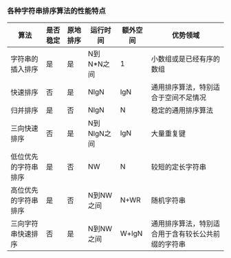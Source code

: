 ### 各种字符串排序算法的性能特点
|算法|是否稳定|原地排序|运行时间|额外空间|优势领域|
|-|-|-|-|-|-|
|字符串的插入排序|是|是|N到N*N之间|1|小数组或是已经有序的数组|
|快速排序|否|是|NlgN|lgN|通用排序算法，特别适合于空间不足情况|
|归并排序|是|否|NlgN|N|稳定的通用排序算法|
|三向快速排序|否|是|N到NlgN之间|lgN|大量重复键|
|低位优先的字符串排序|是|否|NW|N|较短的定长字符串|
|高位优先的字符串排序|是|否|N到NW之间|N+WR|随机字符串|
|三向字符串快速排序|否|是|N到NW之间|W+lgN|通用排序算法，特别适合用于含有较长公共前缀的字符串|
